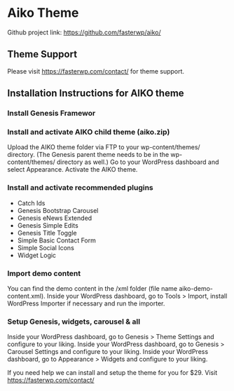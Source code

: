 # Aiko Theme

Github project link: <https://github.com/fasterwp/aiko/>

## Theme Support

Please visit <https://fasterwp.com/contact/> for theme support.

## Installation Instructions for AIKO theme

### Install Genesis Framewor

### Install and activate AIKO child theme (aiko.zip)

Upload the AIKO theme folder via FTP to your wp-content/themes/ directory. (The Genesis parent theme needs to be in the wp-content/themes/ directory as well.)
Go to your WordPress dashboard and select Appearance.
Activate the AIKO theme.

### Install and activate recommended plugins

- Catch Ids
- Genesis Bootstrap Carousel
- Genesis eNews Extended
- Genesis Simple Edits
- Genesis Title Toggle
- Simple Basic Contact Form
- Simple Social Icons
- Widget Logic

### Import demo content

You can find the demo content in the /xml folder (file name aiko-demo-content.xml).
Inside your WordPress dashboard, go to Tools > Import, install WordPress Importer if necessary and run the importer.

### Setup Genesis, widgets, carousel & all

Inside your WordPress dashboard, go to Genesis > Theme Settings and configure to your liking.
Inside your WordPress dashboard, go to Genesis > Carousel Settings and configure to your liking.
Inside your WordPress dashboard, go to Appearance > Widgets and configure to your liking.

If you need help we can install and setup the theme for you for $29. Visit <https://fasterwp.com/contact/>
